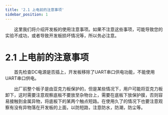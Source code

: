 ```yaml
---
title: '2.1 上电前的注意事项'
sidebar_position: 1
---
```


&emsp;&emsp;这里我们将介绍开发板的使用注意事项。如果不注意这些事项，可能导致您的实验不成功，或者导致开发板损坏情况等，所以务必注意。

# 2.1 上电前的注意事项

&emsp;&emsp;首先检查DC电源是否插上，开发板移除了UART串口供电功能，不能使用UART串口供电。

&emsp;&emsp;出厂前整个板子是由亚克力板保护的，但是某些情况下，用户可能将亚克力板卸下，这时需要注意观察底板不要放至杂物台上，需要在底板下放保护膜，否则容易接触到金属异物，将底板下的某两个触点短路。在使用久了的情况下也要注意观察有没有异物落在开发板的上面，以防短路，注意防水，防潮，防尘等。

